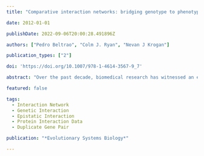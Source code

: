 ```yaml
---
title: "Comparative interaction networks: bridging genotype to phenotype"

date: 2012-01-01

publishDate: 2022-09-06T20:00:28.491896Z

authors: ["Pedro Beltrao", "Colm J. Ryan", "Nevan J Krogan"]

publication_types: ["2"]

doi: 'https://doi.org/10.1007/978-1-4614-3567-9_7'

abstract: "Over the past decade, biomedical research has witnessed an exponential increase in the throughput of the characterization of biological systems. Here we review the recent progress in large-scale methods to determine protein–protein, genetic and chemical–genetic interaction networks. We discuss some of the limitations and advantages of the different methods and give examples of how these networks are being used to study the evolutionary process. Comparative studies have revealed that different types of protein–protein interactions diverge at different rates with high conservation of co-complex membership but rapid divergence of more promiscuous interactions like those that mediate post-translational modifications. These evolutionary trends have consistent genetic consequences with highly conserved epistatic interactions within complex subunits but faster divergence of epistatic interactions across complexes or pathways. Finally, we discuss how these evolutionary observations are being used to interpret cross-species chemical-genetic studies and how they might shape therapeutic strategies. Together, these interaction networks offer us an unprecedented level of detail into how genotypes are translated to phenotypes, and we envision that they will be increasingly useful in the interpretation of genetic and phenotypic variation occurring within populations as well as the rational design of combinatorial therapeutics."

featured: false

tags:
  - Interaction Network
  - Genetic Interaction
  - Epistatic Interaction
  - Protein Interaction Data
  - Duplicate Gene Pair

publication: "*Evolutionary Systems Biology*"

---
```


